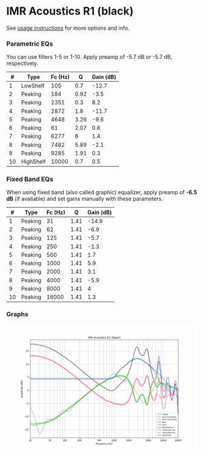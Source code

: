 # IMR Acoustics R1 (black)
See [usage instructions](https://github.com/jaakkopasanen/AutoEq#usage) for more options and info.

### Parametric EQs
You can use filters 1-5 or 1-10. Apply preamp of -5.7 dB or -5.7 dB, respectively.

|   # | Type      |   Fc (Hz) |    Q |   Gain (dB) |
|-----|-----------|-----------|------|-------------|
|   1 | LowShelf  |       105 | 0.7  |       -12.7 |
|   2 | Peaking   |       184 | 0.92 |        -3.5 |
|   3 | Peaking   |      2351 | 0.3  |         8.2 |
|   4 | Peaking   |      2872 | 1.8  |       -11.7 |
|   5 | Peaking   |      4648 | 3.26 |        -9.6 |
|   6 | Peaking   |        61 | 2.07 |         0.6 |
|   7 | Peaking   |      6277 | 6    |         1.4 |
|   8 | Peaking   |      7482 | 5.89 |        -2.1 |
|   9 | Peaking   |      9285 | 1.91 |         0.3 |
|  10 | HighShelf |     10000 | 0.7  |         0.5 |

### Fixed Band EQs
When using fixed band (also called graphic) equalizer, apply preamp of **-6.5 dB** (if available) and set gains manually with these parameters.

|   # | Type    |   Fc (Hz) |    Q |   Gain (dB) |
|-----|---------|-----------|------|-------------|
|   1 | Peaking |        31 | 1.41 |       -14.9 |
|   2 | Peaking |        62 | 1.41 |        -6.9 |
|   3 | Peaking |       125 | 1.41 |        -5.7 |
|   4 | Peaking |       250 | 1.41 |        -1.3 |
|   5 | Peaking |       500 | 1.41 |         1.7 |
|   6 | Peaking |      1000 | 1.41 |         5.9 |
|   7 | Peaking |      2000 | 1.41 |         3.1 |
|   8 | Peaking |      4000 | 1.41 |        -5.9 |
|   9 | Peaking |      8000 | 1.41 |         4   |
|  10 | Peaking |     16000 | 1.41 |         1.3 |

### Graphs
![](./IMR%20Acoustics%20R1%20(black).png)
